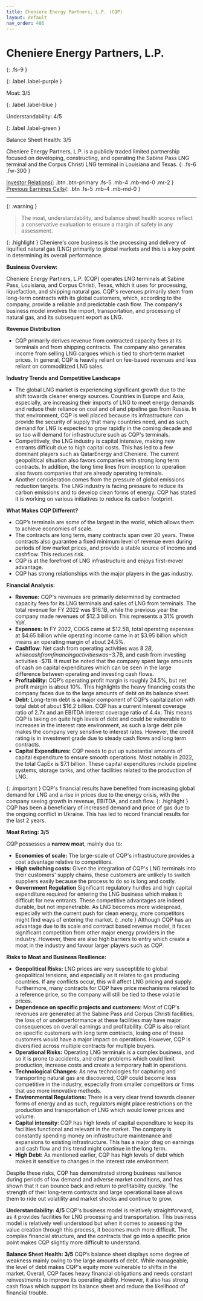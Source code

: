 ```yaml
---
title: Cheniere Energy Partners, L.P. (CQP)
layout: default
nav_order: 486
---
```


# Cheniere Energy Partners, L.P.
{: .fs-9 }

{: .label .label-purple }

Moat: 3/5

{: .label .label-blue }

Understandability: 4/5

{: .label .label-green }

Balance Sheet Health: 3/5

Cheniere Energy Partners, L.P. is a publicly traded limited partnership focused on developing, constructing, and operating the Sabine Pass LNG terminal and the Corpus Christi LNG terminal in Louisiana and Texas.
{: .fs-6 .fw-300 }

[Investor Relations](https://www.google.com/search?q=CQP+investor+relations){: .btn .btn-primary .fs-5 .mb-4 .mb-md-0 .mr-2 }
[Previous Earnings Calls](https://discountingcashflows.com/company/CQP/transcripts/){: .btn .fs-5 .mb-4 .mb-md-0 }

---

{: .warning }
>The moat, understandability, and balance sheet health scores reflect a conservative evaluation to ensure a margin of safety in any assessment.


{: .highlight }
Cheniere's core business is the processing and delivery of liquified natural gas (LNG) primarily to global markets and this is a key point in determining its overall performance.

**Business Overview:**

Cheniere Energy Partners, L.P. (CQP) operates LNG terminals at Sabine Pass, Louisiana, and Corpus Christi, Texas, which it uses for processing, liquefaction, and shipping natural gas. CQP's revenues primarily stem from long-term contracts with its global customers, which, according to the company, provide a reliable and predictable cash flow.  The company's business model involves the import, transportation, and processing of natural gas, and its subsequent export as LNG.

**Revenue Distribution**
*   CQP primarily derives revenue from contracted capacity fees at its terminals and from shipping contracts. The company also generates income from selling LNG cargoes which is tied to short-term market prices. In general, CQP is heavily reliant on fee-based revenues and less reliant on commoditized LNG sales. 

**Industry Trends and Competitive Landscape**
*   The global LNG market is experiencing significant growth due to the shift towards cleaner energy sources. Countries in Europe and Asia, especially, are increasing their imports of LNG to meet energy demands and reduce their reliance on coal and oil and pipeline gas from Russia. In that environment, CQP is well placed because its infrastructure can provide the security of supply that many countries need, and as such, demand for LNG is expected to grow rapidly in the coming decade and so too will demand for infrastructure such as CQP's terminals. 
*   Competitively, the LNG industry is capital intensive, making new entrants difficult due to high capital costs. This has led to a few dominant players such as QatarEnergy and Cheniere. The current geopolitical situation also favors companies with strong long term contracts. In addition, the long time lines from inception to operation also favors companies that are already operating terminals.
*    Another consideration comes from the pressure of global emissions reduction targets. The LNG industry is facing pressure to reduce its carbon emissions and to develop clean forms of energy. CQP has stated it is working on various initiatives to reduce its carbon footprint.

**What Makes CQP Different?**
*   CQP’s terminals are some of the largest in the world, which allows them to achieve economies of scale. 
*   The contracts are long term, many contracts span over 20 years. These contracts also guarantee a fixed minimum level of revenue even during periods of low market prices, and provide a stable source of income and cashflow. This reduces risk.
*   CQP is at the forefront of LNG infrastructure and enjoys first-mover advantage.
*   CQP has strong relationships with the major players in the gas industry. 

**Financial Analysis:**
*   **Revenue:** CQP's revenues are primarily determined by contracted capacity fees for its LNG terminals and sales of LNG from terminals. The total revenue for FY 2022 was $16.1B, while the previous year the company made revenues of $12.3 billion. This represents a 31% growth YoY.
*   **Expenses:** In FY 2022, COGS came at $12.5B, total operating expenses at $4.65 billion while operating income came in at $3.95 billion which means an operating margin of about 24.5%. 
*  **Cashflow**: Net cash from operating activities was $8.2B, while cash from financing activities was -$3.7B, and cash from investing activities -$7B. It must be noted that the company spent large amounts of cash on capital expenditures which can be seen in the large difference between operating and investing cash flows. 
*   **Profitability:** CQP’s operating profit margin is roughly 24.5%, but net profit margin is about 10%. This highlights the heavy financing costs the company faces due to the large amounts of debt on its balance sheet.
*   **Debt:** Long-term debt is a major component of CQP’s capitalization with total debt of about $16.2 billion. CQP has a current interest coverage ratio of 2.7x and an EBITDA interest coverage ratio of 4.4x. This means CQP is taking on quite high levels of debt and could be vulnerable to increases in the interest rate environment, as such a large debt pile makes the company very sensitive to interest rates. However, the credit rating is in investment grade due to steady cash flows and long term contracts. 
*   **Capital Expenditures:** CQP needs to put up substantial amounts of capital expenditure to ensure smooth operations. Most notably in 2022, the total CapEx is $7.1 billion. These capital expenditures include pipeline systems, storage tanks, and other facilities related to the production of LNG.

{: .important }
CQP's financial results have benefited from increasing global demand for LNG and a rise in prices due to the energy crisis, with the company seeing growth in revenue, EBITDA, and cash flow.
{: .highlight }
CQP has been a beneficiary of increased demand and price of gas due to the ongoing conflict in Ukraine. This has led to record financial results for the last 2 years.

**Moat Rating: 3/5**

CQP possesses a **narrow moat**, mainly due to:
*   **Economies of scale:** The large-scale of CQP's infrastructure provides a cost advantage relative to competitors. 
*   **High switching costs:** Given the integration of CQP's LNG terminals into their customers' supply chains, these customers are unlikely to switch suppliers easily because the process to do so is long and costly.
*  **Government Regulation** Significant regulatory hurdles and high capital expenditure required for entering the LNG business which makes it difficult for new entrants.
These competitive advantages are indeed durable, but not impenetrable. As LNG becomes more widespread, especially with the current push for clean energy, more competitors might find ways of entering the market.
{: .note }
Although CQP has an advantage due to its scale and contract based revenue model, it faces significant competition from other major energy providers in the industry. However, there are also high barriers to entry which create a moat in the industry and favour larger players such as CQP.

**Risks to Moat and Business Resilience:**
*  **Geopolitical Risks:** LNG prices are very susceptible to global geopolitical tensions, and especially as it relates to gas producing countries. If any conflicts occur, this will affect LNG pricing and supply. Furthermore, many contracts for CQP have price mechanisms related to a reference price, so the company will still be tied to these volatile prices. 
*   **Dependence on specific projects and customers:** Most of CQP's revenues are generated at the Sabine Pass and Corpus Christi facilities, the loss of or underperformance at these facilities may have major consequences on overall earnings and profitability. CQP is also reliant on specific customers with long term contracts, losing one of these customers would have a major impact on operations. However, CQP is diversified across multiple contracts for multiple buyers. 
*  **Operational Risks:** Operating LNG terminals is a complex business, and so it is prone to accidents, and other problems which could limit production, increase costs and create a temporary halt in operations. 
*   **Technological Changes:** As new technologies for capturing and transporting natural gas are discovered, CQP could become less competitive in the industry, especially from smaller competitors or firms that use more innovative methods.
*   **Environmental Regulations:** There is a very clear trend towards cleaner forms of energy and as such, regulators might place restrictions on the production and transportation of LNG which would lower prices and volume. 
*  **Capital intensity**: CQP has high levels of capital expenditure to keep its facilities functional and relevant in the market. The company is constantly spending money on infrastructure maintenance and expansions to existing infrastructure. This has a major drag on earnings and cash flow and this trend might continue in the long term.
* **High Debt:** As mentioned earlier, CQP has high levels of debt which makes it sensitive to changes in the interest rate environment.

Despite these risks, CQP has demonstrated strong business resilience during periods of low demand and adverse market conditions, and has shown that it can bounce back and return to profitability quickly. The strength of their long-term contracts and large operational base allows them to ride out volatility and market shocks and continue to grow. 

**Understandability: 4/5**
CQP's business model is relatively straightforward, as it provides facilities for LNG processing and transportation. This business model is relatively well understood but when it comes to assessing the value creation through this process, it becomes much more difficult. The complex financial structure, and the contracts that go into a specific price point makes CQP slightly more difficult to understand.

**Balance Sheet Health: 3/5**
CQP’s balance sheet displays some degree of weakness mainly owing to the large amounts of debt. While manageable, the level of debt makes CQP's equity more vulnerable to shifts in the market. Overall, CQP faces heavy financial obligations and needs constant reinvestments to improve its operating ability. However, it also has strong cash flows which support its balance sheet and reduce the likelihood of financial trouble.
